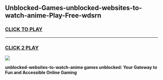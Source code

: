 
## Unblocked-Games-unblocked-websites-to-watch-anime-Play-Free-wdsrn
<h3>
<a href="https://premium76.site?title=unblocked-websites-to-watch-anime&ref=23A">CLICK TO PLAY</a></h3>
<hr>

<h3>
<a href="https://premium76.site?title=unblocked-websites-to-watch-anime&ref=23A">CLICK 2 PLAY</a>
  
</h3>

<a href="https://premium76.site?title=unblocked-websites-to-watch-anime&ref=23A"><img src="https://clearcache.store/games.png"></a>


**unblocked-websites-to-watch-anime games unblocked: Your Gateway to Fun and Accessible Online Gaming**
